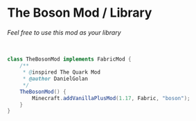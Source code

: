 # The Boson Mod / Library

###### Feel free to use this mod as your library

```java

class TheBosonMod implements FabricMod {
    /**
     * @inspired The Quark Mod
     * @author DanielGolan
     */
    TheBosonMod() {
        Minecraft.addVanillaPlusMod(1.17, Fabric, "boson");
    }
}
```
